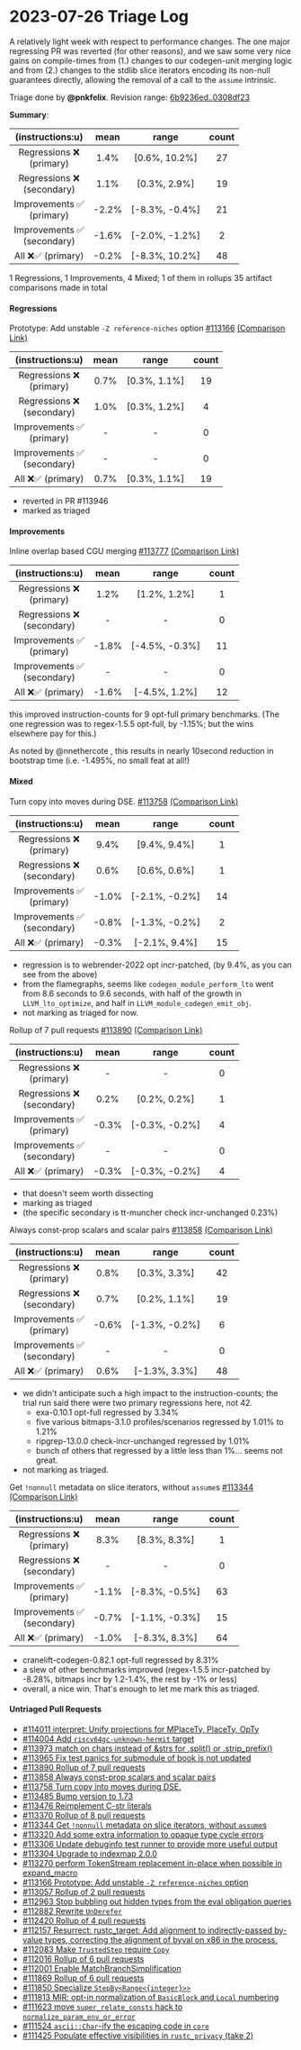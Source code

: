 # 2023-07-26 Triage Log

A relatively light week with respect to performance changes. The one major
regressing PR was reverted (for other reasons), and we saw some very nice gains
on compile-times from (1.) changes to our codegen-unit merging logic and from
(2.) changes to the stdlib slice iterators encoding its non-null guarantees
directly, allowing the removal of a call to the `assume` intrinsic.

Triage done by **@pnkfelix**.
Revision range: [6b9236ed..0308df23](https://perf.rust-lang.org/?start=6b9236ed5a58879969ddcf4c35a6a24f6260e979&end=0308df23e621e783e31a27ca5beaa01b9df60d4a&absolute=false&stat=instructions%3Au)

**Summary**:

| (instructions:u)                   | mean  | range          | count |
|:----------------------------------:|:-----:|:--------------:|:-----:|
| Regressions ❌ <br /> (primary)    | 1.4%  | [0.6%, 10.2%]  | 27    |
| Regressions ❌ <br /> (secondary)  | 1.1%  | [0.3%, 2.9%]   | 19    |
| Improvements ✅ <br /> (primary)   | -2.2% | [-8.3%, -0.4%] | 21    |
| Improvements ✅ <br /> (secondary) | -1.6% | [-2.0%, -1.2%] | 2     |
| All ❌✅ (primary)                 | -0.2% | [-8.3%, 10.2%] | 48    |


1 Regressions, 1 Improvements, 4 Mixed; 1 of them in rollups
35 artifact comparisons made in total

#### Regressions

Prototype: Add unstable `-Z reference-niches` option [#113166](https://github.com/rust-lang/rust/pull/113166) [(Comparison Link)](https://perf.rust-lang.org/compare.html?start=1e6c09a803fd543a98bfbe1624d697a55300a786&end=557359f92512ca88b62a602ebda291f17a953002&stat=instructions:u)

| (instructions:u)                   | mean | range        | count |
|:----------------------------------:|:----:|:------------:|:-----:|
| Regressions ❌ <br /> (primary)    | 0.7% | [0.3%, 1.1%] | 19    |
| Regressions ❌ <br /> (secondary)  | 1.0% | [0.3%, 1.2%] | 4     |
| Improvements ✅ <br /> (primary)   | -    | -            | 0     |
| Improvements ✅ <br /> (secondary) | -    | -            | 0     |
| All ❌✅ (primary)                 | 0.7% | [0.3%, 1.1%] | 19    |

* reverted in PR #113946
* marked as triaged

#### Improvements

Inline overlap based CGU merging [#113777](https://github.com/rust-lang/rust/pull/113777) [(Comparison Link)](https://perf.rust-lang.org/compare.html?start=903e279f468590fa3425f8aff7f3d61a5a873dbb&end=0d6a9b2bf7f823ed563ca3a75392ba9bf9ff1566&stat=instructions:u)

| (instructions:u)                   | mean  | range          | count |
|:----------------------------------:|:-----:|:--------------:|:-----:|
| Regressions ❌ <br /> (primary)    | 1.2%  | [1.2%, 1.2%]   | 1     |
| Regressions ❌ <br /> (secondary)  | -     | -              | 0     |
| Improvements ✅ <br /> (primary)   | -1.8% | [-4.5%, -0.3%] | 11    |
| Improvements ✅ <br /> (secondary) | -     | -              | 0     |
| All ❌✅ (primary)                 | -1.6% | [-4.5%, 1.2%]  | 12    |

this improved instruction-counts for 9 opt-full primary benchmarks. (The one regression was to regex-1.5.5 opt-full, by -1.15%; but the wins elsewhere pay for this.)

As noted by @nnethercote , this results in nearly 10second reduction in bootstrap time (i.e. -1.495%, no small feat at all!)

#### Mixed

Turn copy into moves during DSE. [#113758](https://github.com/rust-lang/rust/pull/113758) [(Comparison Link)](https://perf.rust-lang.org/compare.html?start=6b53175b5d8558b69f5f46ce969fe42fb457e01b&end=06a53ddc0bd3a50f9bcf2f7c373011dc7869f59f&stat=instructions:u)

| (instructions:u)                   | mean  | range          | count |
|:----------------------------------:|:-----:|:--------------:|:-----:|
| Regressions ❌ <br /> (primary)    | 9.4%  | [9.4%, 9.4%]   | 1     |
| Regressions ❌ <br /> (secondary)  | 0.6%  | [0.6%, 0.6%]   | 1     |
| Improvements ✅ <br /> (primary)   | -1.0% | [-2.1%, -0.2%] | 14    |
| Improvements ✅ <br /> (secondary) | -0.8% | [-1.3%, -0.2%] | 2     |
| All ❌✅ (primary)                 | -0.3% | [-2.1%, 9.4%]  | 15    |

* regression is to webrender-2022 opt incr-patched, (by 9.4%, as you can see from the above)
* from the flamegraphs, seems like `codegen_module_perform_lto` went from 8.6 seconds to 9.6 seconds, with half of the growth in `LLVM_lto_optimize`, and half in `LLVM_module_codegen_emit_obj`.
* not marking as triaged for now.

Rollup of 7 pull requests [#113890](https://github.com/rust-lang/rust/pull/113890) [(Comparison Link)](https://perf.rust-lang.org/compare.html?start=06a53ddc0bd3a50f9bcf2f7c373011dc7869f59f&end=092e4f46be168ab24d53e4141086b2cf04822b8e&stat=instructions:u)

| (instructions:u)                   | mean  | range          | count |
|:----------------------------------:|:-----:|:--------------:|:-----:|
| Regressions ❌ <br /> (primary)    | -     | -              | 0     |
| Regressions ❌ <br /> (secondary)  | 0.2%  | [0.2%, 0.2%]   | 1     |
| Improvements ✅ <br /> (primary)   | -0.3% | [-0.3%, -0.2%] | 4     |
| Improvements ✅ <br /> (secondary) | -     | -              | 0     |
| All ❌✅ (primary)                 | -0.3% | [-0.3%, -0.2%] | 4     |

* that doesn't seem worth dissecting
* marking as triaged
* (the specific secondary is tt-muncher check incr-unchanged 0.23%)

Always const-prop scalars and scalar pairs [#113858](https://github.com/rust-lang/rust/pull/113858) [(Comparison Link)](https://perf.rust-lang.org/compare.html?start=399b068235ceea440540539b3bfd1aeb82214a28&end=e2a7ba2771a70439cd546fdae676abe11dacf6f9&stat=instructions:u)

| (instructions:u)                   | mean  | range          | count |
|:----------------------------------:|:-----:|:--------------:|:-----:|
| Regressions ❌ <br /> (primary)    | 0.8%  | [0.3%, 3.3%]   | 42    |
| Regressions ❌ <br /> (secondary)  | 0.7%  | [0.2%, 1.1%]   | 19    |
| Improvements ✅ <br /> (primary)   | -0.6% | [-1.3%, -0.2%] | 6     |
| Improvements ✅ <br /> (secondary) | -     | -              | 0     |
| All ❌✅ (primary)                 | 0.6%  | [-1.3%, 3.3%]  | 48    |

* we didn't anticipate such a high impact to the instruction-counts; the trial run said there were two primary regressions here, not 42.
    * exa-0.10.1 opt-full regressed by 3.34%
    * five various bitmaps-3.1.0 profiles/scenarios regressed by 1.01% to 1.21%
    * ripgrep-13.0.0 check-incr-unchanged regressed by 1.01%
    * bunch of others that regressed by a little less than 1%... seems not great.
* not marking as triaged.

Get `!nonnull` metadata on slice iterators, without `assume`s [#113344](https://github.com/rust-lang/rust/pull/113344) [(Comparison Link)](https://perf.rust-lang.org/compare.html?start=e2a7ba2771a70439cd546fdae676abe11dacf6f9&end=c720a9cd1280d24838d0f649538dcd0e4352692c&stat=instructions:u)

| (instructions:u)                   | mean  | range          | count |
|:----------------------------------:|:-----:|:--------------:|:-----:|
| Regressions ❌ <br /> (primary)    | 8.3%  | [8.3%, 8.3%]   | 1     |
| Regressions ❌ <br /> (secondary)  | -     | -              | 0     |
| Improvements ✅ <br /> (primary)   | -1.1% | [-8.3%, -0.5%] | 63    |
| Improvements ✅ <br /> (secondary) | -0.7% | [-1.1%, -0.3%] | 15    |
| All ❌✅ (primary)                 | -1.0% | [-8.3%, 8.3%]  | 64    |

* cranelift-codegen-0.82.1 opt-full regressed by 8.31%
* a slew of other benchmarks improved (regex-1.5.5 incr-patched by -8.28%, bitmaps incr by 1.2-1.4%, the rest by -1% or less)
* overall, a nice win. That's enough to let me mark this as triaged.


#### Untriaged Pull Requests

- [#114011 interpret: Unify projections for MPlaceTy, PlaceTy, OpTy](https://github.com/rust-lang/rust/pull/114011)
- [#114004 Add `riscv64gc-unknown-hermit` target](https://github.com/rust-lang/rust/pull/114004)
- [#113973 match on chars instead of &strs for .split() or .strip_prefix()](https://github.com/rust-lang/rust/pull/113973)
- [#113965 Fix test panics for submodule of book is not updated](https://github.com/rust-lang/rust/pull/113965)
- [#113890 Rollup of 7 pull requests](https://github.com/rust-lang/rust/pull/113890)
- [#113858 Always const-prop scalars and scalar pairs](https://github.com/rust-lang/rust/pull/113858)
- [#113758 Turn copy into moves during DSE.](https://github.com/rust-lang/rust/pull/113758)
- [#113485 Bump version to 1.73](https://github.com/rust-lang/rust/pull/113485)
- [#113476 Reimplement C-str literals](https://github.com/rust-lang/rust/pull/113476)
- [#113370 Rollup of 8 pull requests](https://github.com/rust-lang/rust/pull/113370)
- [#113344 Get `!nonnull` metadata on slice iterators, without `assume`s](https://github.com/rust-lang/rust/pull/113344)
- [#113320 Add some extra information to opaque type cycle errors](https://github.com/rust-lang/rust/pull/113320)
- [#113306 Update debuginfo test runner to provide more useful output](https://github.com/rust-lang/rust/pull/113306)
- [#113304 Upgrade to indexmap 2.0.0](https://github.com/rust-lang/rust/pull/113304)
- [#113270 perform TokenStream replacement in-place when possible in expand_macro](https://github.com/rust-lang/rust/pull/113270)
- [#113166 Prototype: Add unstable `-Z reference-niches` option](https://github.com/rust-lang/rust/pull/113166)
- [#113057 Rollup of 2 pull requests](https://github.com/rust-lang/rust/pull/113057)
- [#112963 Stop bubbling out hidden types from the eval obligation queries](https://github.com/rust-lang/rust/pull/112963)
- [#112882 Rewrite `UnDerefer`](https://github.com/rust-lang/rust/pull/112882)
- [#112420 Rollup of 4 pull requests](https://github.com/rust-lang/rust/pull/112420)
- [#112157 Resurrect: rustc_target: Add alignment to indirectly-passed by-value types, correcting the alignment of byval on x86 in the process.](https://github.com/rust-lang/rust/pull/112157)
- [#112083 Make `TrustedStep` require `Copy`](https://github.com/rust-lang/rust/pull/112083)
- [#112016 Rollup of 6 pull requests](https://github.com/rust-lang/rust/pull/112016)
- [#112001 Enable MatchBranchSimplification](https://github.com/rust-lang/rust/pull/112001)
- [#111869 Rollup of 6 pull requests](https://github.com/rust-lang/rust/pull/111869)
- [#111850 Specialize `StepBy<Range<{integer}>>`](https://github.com/rust-lang/rust/pull/111850)
- [#111813 MIR: opt-in normalization of `BasicBlock` and `Local` numbering](https://github.com/rust-lang/rust/pull/111813)
- [#111623 move `super_relate_consts` hack to `normalize_param_env_or_error`](https://github.com/rust-lang/rust/pull/111623)
- [#111524 `ascii::Char`-ify the escaping code in `core`](https://github.com/rust-lang/rust/pull/111524)
- [#111425 Populate effective visibilities in `rustc_privacy` (take 2)](https://github.com/rust-lang/rust/pull/111425)
